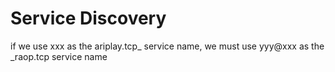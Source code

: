 # Service Discovery

if we use xxx as the ariplay.tcp_ service name, we must use yyy@xxx as the _raop.tcp service name
